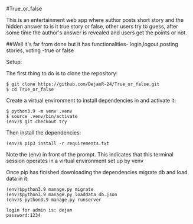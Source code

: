 #True_or_false

This is an entertainment web app where author posts short story and the hidden answer to is it true story or false,
other users try to guess, after some time the author's answer is revealed and users get the points or not.

##Well it's far from done but it has functionalities- login,logout,posting stories, voting -true or false 

Setup:

The first thing to do is to clone the repository:
```
$ git clone https://github.com/DejanR-24/True_or_false.git
$ cd True_or_false
```
Create a virtual environment to install dependencies in and activate it:
```
$ python3.9 -m venv .venv
$ source .venv/bin/activate
(env)$ git checkout try
```
Then install the dependencies:
```
(env)$ pip3 install -r requirements.txt
```
Note the (env) in front of the prompt. This indicates that this terminal session operates in a virtual environment set up by venv

Once pip has finished downloading the dependencies migrate db and load data in it:
```
(env)$python3.9 manage.py migrate
(env)$python3.9 manage.py loaddata db.json
(env)$ python3.9 manage.py runserver
```
```
login for admin is: dejan 
password:1234
```
